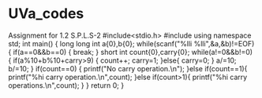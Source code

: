 # UVa_codes
Assignment for 1.2 S.P.L.S-2 
#include<stdio.h>
#include <iostream>
using namespace std;
int main()
{
    long long int a{0},b{0};
    while(scanf("%lli %lli",&a,&b)!=EOF)
    {
        if(a==0&&b==0)
        {
            break;
        }
        short int count{0},carry{0};
        while(a!=0&&b!=0)
        {
            if(a%10+b%10+carry>9)
            {
                count++;
                carry=1;
            }else{
                carry=0;
            }
            a/=10;
            b/=10;
        }
        if(count==0)
        {
            printf("No carry operation.\n");
        }else if(count==1){
            printf("%hi carry operation.\n",count);
        }else if(count>1){
            printf("%hi carry operations.\n",count);
        }
    }
    return 0;
}
